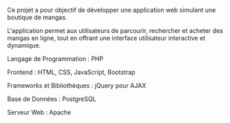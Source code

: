 
Ce projet a pour objectif de développer une application web simulant une boutique de mangas.

L'application permet aux utilisateurs de parcourir, rechercher et acheter des mangas en ligne, tout en offrant une interface utilisateur interactive et dynamique.


Langage de Programmation : PHP

Frontend : HTML, CSS, JavaScript, Bootstrap

Frameworks et Bibliothèques : jQuery pour AJAX

Base de Données : PostgreSQL

Serveur Web : Apache
